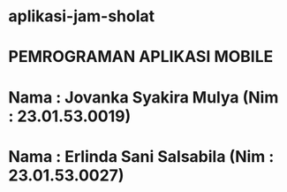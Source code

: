 # aplikasi-jam-sholat
# PEMROGRAMAN APLIKASI MOBILE
# Nama : Jovanka Syakira Mulya (Nim : 23.01.53.0019)
# Nama : Erlinda Sani Salsabila (Nim : 23.01.53.0027)
